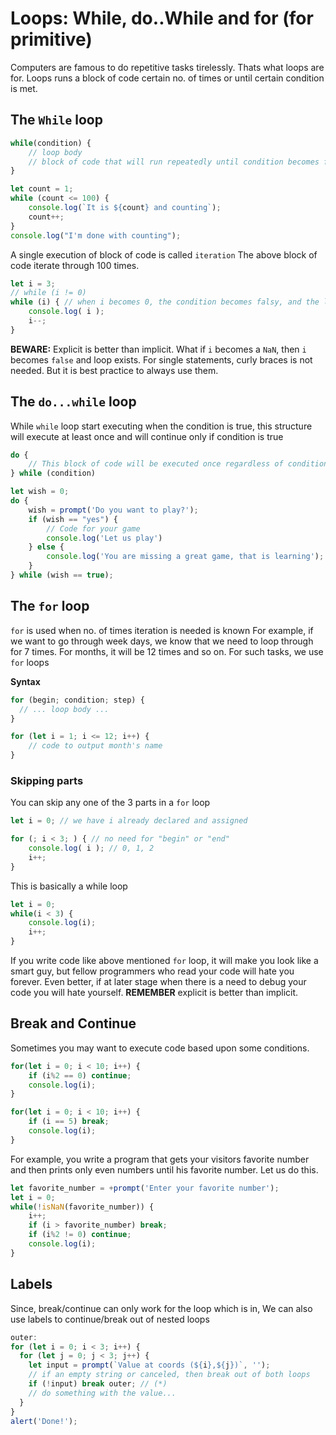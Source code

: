 # Loops: While, do..While and for (for primitive)

Computers are famous to do repetitive tasks tirelessly. Thats what loops are for.
Loops runs a block of code certain no. of times or until certain condition is met.

## The `While` loop
```js
while(condition) {
    // loop body
    // block of code that will run repeatedly until condition becomes false
}
```

```js
let count = 1;
while (count <= 100) {
    console.log(`It is ${count} and counting`);
    count++;
}
console.log("I'm done with counting");
```
A single execution of block of code is called `iteration` The above block of code iterate through 100 times.
```js
let i = 3;
// while (i != 0)
while (i) { // when i becomes 0, the condition becomes falsy, and the loop stops
    console.log( i );
    i--;
}
```
**BEWARE:** Explicit is better than implicit. What if `i` becomes a `NaN`, then `i` becomes `false` and loop exists.
For single statements, curly braces is not needed. But it is best practice to always use them.


## The `do...while` loop
While `while` loop start executing when the condition is true, this structure will execute at least once and will continue only if condition is true
```js
do {
    // This block of code will be executed once regardless of condition's outcome
} while (condition)
```

```js
let wish = 0;
do {
    wish = prompt('Do you want to play?');
    if (wish == "yes") {
        // Code for your game
        console.log('Let us play')
    } else {
        console.log('You are missing a great game, that is learning');
    }
} while (wish == true);
```

## The `for` loop
`for` is used when no. of times iteration is needed is known
For example, if we want to go through week days, we know that we need to loop through for 7 times.
For months, it will be 12 times and so on. For such tasks, we use `for` loops

**Syntax**
```js
for (begin; condition; step) {
  // ... loop body ...
}
```

```js
for (let i = 1; i <= 12; i++) {
    // code to output month's name
}
```

### Skipping parts
You can skip any one of the 3 parts in a `for` loop
```js
let i = 0; // we have i already declared and assigned

for (; i < 3; ) { // no need for "begin" or "end"
    console.log( i ); // 0, 1, 2
    i++;
}
```
This is basically a while loop
```js
let i = 0;
while(i < 3) {
    console.log(i);
    i++;
}
```
If you write code like above mentioned `for` loop, it will make you look like a smart guy, but fellow programmers who read your code will hate you forever. Even better, if at later stage when there is a need to debug your code you will hate yourself. **REMEMBER** explicit is better than implicit.

## Break and Continue
Sometimes you may want to execute code based upon some conditions. 
```js
for(let i = 0; i < 10; i++) {
    if (i%2 == 0) continue;
    console.log(i);
}
```
```js
for(let i = 0; i < 10; i++) {
    if (i == 5) break;
    console.log(i);
}
```

For example, you write a program that gets your visitors favorite number and then prints only even numbers until his favorite number. Let us do this.
```js
let favorite_number = +prompt('Enter your favorite number');
let i = 0;
while(!isNaN(favorite_number)) {
    i++;
    if (i > favorite_number) break;
    if (i%2 != 0) continue;
    console.log(i);
}
```

## Labels
Since, break/continue can only work for the loop which is in, 
We can also use labels to continue/break out of nested loops
```js
outer: 
for (let i = 0; i < 3; i++) {
  for (let j = 0; j < 3; j++) {
    let input = prompt(`Value at coords (${i},${j})`, '');
    // if an empty string or canceled, then break out of both loops
    if (!input) break outer; // (*)
    // do something with the value...
  }
}
alert('Done!');
```

